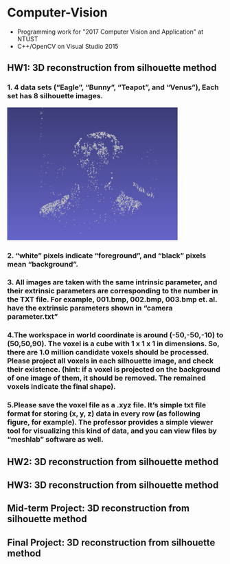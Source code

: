 # Computer-Vision
- Programming work for "2017 Computer Vision and Application" at NTUST
- C++/OpenCV on Visual Studio 2015
## HW1: 3D reconstruction from silhouette method

### 1. 4 data sets (“Eagle”, “Bunny”, “Teapot”, and “Venus”), Each set has 8 silhouette images. 
![CP-TSAI](https://github.com/CP-TSAI/Computer-Vision/raw/master/%E6%96%B0%E5%A2%9E%E8%B3%87%E6%96%99%E5%A4%BE/3d.png)
### 2. “white” pixels indicate “foreground”, and “black” pixels mean  “background”. 
### 3. All images are taken with the same intrinsic parameter, and their extrinsic parameters are corresponding to the number in the TXT file. For example, 001.bmp, 002.bmp, 003.bmp et. al. have the extrinsic parameters shown in “camera parameter.txt”
### 4.The workspace in world coordinate is around (-50,-50,-10) to (50,50,90). The voxel is a cube with 1 x 1 x 1 in dimensions. So, there are 1.0 million candidate voxels should be processed. Please project all voxels in each silhouette image, and check their existence. (hint: if a voxel is projected on the background of one image of them, it should be removed. The remained voxels indicate the final shape). 
### 5.Please save the voxel file as a .xyz file. It’s simple txt file format for storing (x, y, z) data in every row (as following figure, for example). The professor provides a simple viewer tool for visualizing this kind of data, and you can view files by “meshlab” software as well. 




## HW2: 3D reconstruction from silhouette method



## HW3: 3D reconstruction from silhouette method



## Mid-term Project: 3D reconstruction from silhouette method


## Final Project: 3D reconstruction from silhouette method
